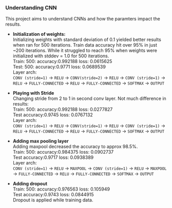 ### Understanding CNN

This project aims to understand CNNs and how the paramters impact the results.

* **Initialization of weights:**  
Initializing weights with standard deviation of 0.1 yielded better results when ran for 500 iterations. 
Train data accuracy hit over 95% in just ~200 iterations. While it struggled to reach 95% when weights were initialized with stddev = 1.0 for 500 iterations.  
Train: 500: accuracy:0.992188 loss: 0.0615625  
Test: 500: accuracy:0.9771 loss: 0.0689539  
Layer arch:  
`CONV (stride=1)` -> `RELU` -> `CONV(stride=2)` -> `RELU` -> `CONV (stride=1)` -> `RELU` -> `FULLY-CONNECTED` -> `RELU` -> `FULLY-CONNECTED` -> `SOFTMAX` -> `OUTPUT`  


* **Playing with Stride**  
Changing stride from 2 to 1 in second conv layer. Not much difference in results:  
Train: 500: accuracy:0.992188 loss: 0.0277827  
Test accuracy:0.9745 loss: 0.0767132  
Layer arch:  
`CONV (stride=1)` -> `RELU` -> `CONV(stride=1)` -> `RELU` -> `CONV (stride=1)` -> `RELU` -> `FULLY-CONNECTED` -> `RELU` -> `FULLY-CONNECTED` -> `SOFTMAX` -> `OUTPUT`  


* **Adding max pooling layer**  
Adding maxpool decreased the accuracy to approx 98.5%.  
Train: 500: accuracy:0.984375 loss: 0.0902737  
Test accuracy:0.9717 loss: 0.0938389  
Layer arch:  
`CONV (stride=1)` -> `RELU` -> `MAXPOOL` -> `CONV (stride=1)` -> `RELU` ->  `MAXPOOL` -> `FULLY-CONNECTED` -> `RELU` -> `FULLY-CONNECTED` -> `SOFTMAX` -> `OUTPUT` 


* **Adding dropout**  
Train: 500: accuracy:0.976563 loss: 0.105949  
Test accuracy:0.9743 loss: 0.0844915  
Dropout is applied while training data.
